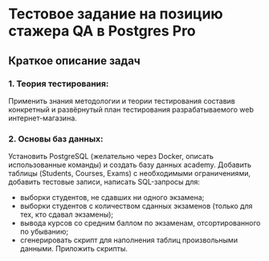 # **Тестовое задание на позицию стажера QA в Postgres Pro**

## Краткое описание задач

### **1. Теория тестирования:**
Применить знания методологии и теории тестирования составив конкретный и развёрнутый план тестирования разрабатываемого web интернет-магазина.

### **2. Основы баз данных:**
Установить PostgreSQL (желательно через Docker, описать использованные команды) и создать базу данных academy. 
Добавить таблицы (Students, Courses, Exams) с необходимыми ограничениями, добавить тестовые записи, написать SQL-запросы для:
  - выборки студентов, не сдавших ни одного экзамена;
  - выборки студентов с количеством сданных экзаменов (только для тех, кто сдавал экзамены);
  - вывода курсов со средним баллом по экзаменам, отсортированного по убыванию;
  - сгенерировать скрипт для наполнения таблиц произвольными данными.
Приложить скрипты.

